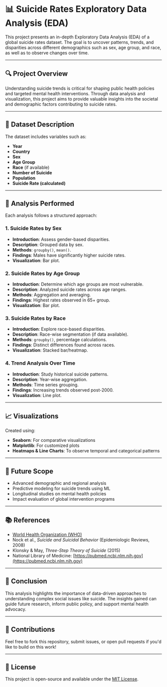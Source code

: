 # 📊 Suicide Rates Exploratory Data Analysis (EDA)

This project presents an in-depth Exploratory Data Analysis (EDA) of a global suicide rates dataset. The goal is to uncover patterns, trends, and disparities across different demographics such as sex, age group, and race, as well as to observe changes over time.

---

## 🔍 Project Overview

Understanding suicide trends is critical for shaping public health policies and targeted mental health interventions. Through data analysis and visualization, this project aims to provide valuable insights into the societal and demographic factors contributing to suicide rates.

---

## 📁 Dataset Description

The dataset includes variables such as:
- **Year**
- **Country**
- **Sex**
- **Age Group**
- **Race** (if available)
- **Number of Suicide**
- **Population**
- **Suicide Rate (calculated)**

---

## 🧠 Analysis Performed

Each analysis follows a structured approach:

### 1. Suicide Rates by Sex
- **Introduction**: Assess gender-based disparities.
- **Description**: Grouped data by sex.
- **Methods**: `groupby()`, `mean()`.
- **Findings**: Males have significantly higher suicide rates.
- **Visualization**: Bar plot.

### 2. Suicide Rates by Age Group
- **Introduction**: Determine which age groups are most vulnerable.
- **Description**: Analyzed suicide rates across age ranges.
- **Methods**: Aggregation and averaging.
- **Findings**: Highest rates observed in 65+ group.
- **Visualization**: Bar plot.

### 3. Suicide Rates by Race
- **Introduction**: Explore race-based disparities.
- **Description**: Race-wise segmentation (if data available).
- **Methods**: `groupby()`, percentage calculations.
- **Findings**: Distinct differences found across races.
- **Visualization**: Stacked bar/heatmap.

### 4. Trend Analysis Over Time
- **Introduction**: Study historical suicide patterns.
- **Description**: Year-wise aggregation.
- **Methods**: Time series grouping.
- **Findings**: Increasing trends observed post-2000.
- **Visualization**: Line plot.

---

## 📈 Visualizations

Created using:
- **Seaborn**: For comparative visualizations
- **Matplotlib**: For customized plots
- **Heatmaps & Line Charts**: To observe temporal and categorical patterns

---

## 🔮 Future Scope

- Advanced demographic and regional analysis
- Predictive modeling for suicide trends using ML
- Longitudinal studies on mental health policies
- Impact evaluation of global intervention programs

---

## 📚 References

- [World Health Organization (WHO)](https://www.who.int/mental_health/suicide-prevention/world_report_2014/en/)
- Nock et al., *Suicide and Suicidal Behavior* (Epidemiologic Reviews, 2008)
- Klonsky & May, *Three-Step Theory of Suicide* (2015)
- National Library of Medicine: [https://pubmed.ncbi.nlm.nih.gov](https://pubmed.ncbi.nlm.nih.gov)

---

## 📌 Conclusion

This analysis highlights the importance of data-driven approaches to understanding complex social issues like suicide. The insights gained can guide future research, inform public policy, and support mental health advocacy.

---

## 🤝 Contributions

Feel free to fork this repository, submit issues, or open pull requests if you'd like to build on this work!

---

## 📎 License

This project is open-source and available under the [MIT License](LICENSE).

